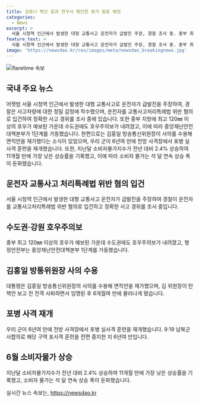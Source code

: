 ```yaml
---
title: 코로나 백신 효과 연구서 확인한 증거 발표 예정
categories:
  - News
excerpt: >
  서울 시청역 인근에서 발생한 대형 교통사고 운전자가 급발진 주장, 경찰 조사 중. 중부 최고 120㎜ 이상의 호우로 수도권·강원 호우주의보 발령. 김홍일 방송통신위원장의 사의 수용, 윤 대통령 재가했다. 9·19 남북군사합의 이후 6년만에 휴전선 인근에서 포병 실사격 훈련 재개. 지난달 소비자물가 상승률 2.4%, 석 달째 둔화. #교통사고처리특례법 #호우주의보 #김홍일 #포병사격 #소비자물가
feature_text: >
  서울 시청역 인근에서 발생한 대형 교통사고 운전자가 급발진 주장, 경찰 조사 중. 중부 최고 120㎜ 이상의 호우로 수도권·강원 호우주의보 발령. 김홍일 방송통신위원장의 사의 수용, 윤 대통령 재가했다. 9·19 남북군사합의 이후 6년만에 휴전선 인근에서 포병 실사격 훈련 재개. 지난달 소비자물가 상승률 2.4%, 석 달째 둔화. #교통사고처리특례법 #호우주의보 #김홍일 #포병사격 #소비자물가
image: 'https://newsdao.kr/res/images/meta/newsdao_breakingnews.jpg'
---
```


<p><img src="https://newsdao.kr/res/images/meta/newsdao_breakingnews.jpg" alt="flaretime 속보" /></p>

<h2 data-ke-size="size26">국내 주요 뉴스</h2>

<p data-ke-size="size16">어젯밤 서울 시청역 인근에서 발생한 대형 교통사고로 운전자가 급발진을 주장하여, 경찰은 사고차량에 대한 정밀 감정에 착수했으며, 운전자를 교통사고처리특례법 위반 혐의로 입건하여 정확한 사고 경위를 조사 중에 있습니다. 또한 중부 지방에 최고 120㎜ 이상의 호우가 예보된 가운데 수도권에도 호우주의보가 내려졌고, 이에 따라 중앙재난안전대책본부가 1단계를 가동했습니다. 한편으로는 김홍일 방송통신위원장이 사의를 수용해 면직안을 재가했다는 소식이 있었으며, 우리 군이 6년여 만에 전방 사격장에서 포병 실사격 훈련을 재개했습니다. 또한, 지난달 소비자물가지수가 전년 대비 2.4% 상승하여 11개월 만에 가장 낮은 상승률을 기록했고, 이에 따라 소비자 물가는 석 달 연속 상승 폭이 둔화했습니다.</p>

<h2 data-ke-size="size26">운전자 교통사고 처리특례법 위반 혐의 입건</h2>

<p data-ke-size="size16">서울 시청역 인근에서 발생한 대형 교통사고 운전자가 급발진을 주장하여 경찰이 운전자를 교통사고처리특례법 위반 혐의로 입건하고 정확한 사고 경위를 조사 중입니다.</p>

<h2 data-ke-size="size26">수도권·강원 호우주의보</h2>

<p data-ke-size="size16">중부 최고 120㎜ 이상의 호우가 예보된 가운데 수도권에도 호우주의보가 내려졌고, 행정안전부는 중앙재난안전대책본부 1단계를 가동했습니다.</p>

<h2 data-ke-size="size26">김홍일 방통위원장 사의 수용</h2>

<p data-ke-size="size16">대통령은 김홍일 방송통신위원장의 사의를 수용해 면직안을 재가했으며, 김 위원장이 탄핵안 보고 전 전격 사퇴하면서 임명된 후 6개월여 만에 물러나게 됐습니다.</p>

<h2 data-ke-size="size26">포병 사격 재개</h2>

<p data-ke-size="size16">우리 군이 6년여 만에 전방 사격장에서 포병 실사격 훈련을 재개했습니다. 9·19 남북군사합의로 해당 구역 포사격 훈련을 전면 중지한 지 6년여 만입니다.</p>

<h2 data-ke-size="size26">6월 소비자물가 상승</h2>

<p data-ke-size="size16">지난달 소비자물가지수가 전년 대비 2.4% 상승하여 11개월 만에 가장 낮은 상승률을 기록했고, 소비자 물가는 석 달 연속 상승 폭이 둔화했습니다.</p>
실시간 뉴스 속보는, <a href="https://newsdao.kr" rel="dofollow">https://newsdao.kr</a>


